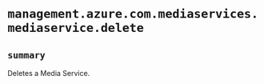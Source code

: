 # `management.azure.com.mediaservices.mediaservice.delete`

## `summary`
Deletes a Media Service.


